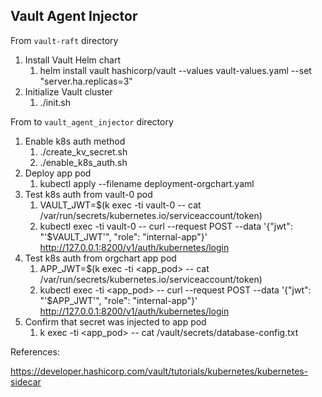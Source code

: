 ## Vault Agent Injector

From `vault-raft` directory

1. Install Vault Helm chart
   1. helm install vault hashicorp/vault --values vault-values.yaml --set "server.ha.replicas=3"
2. Initialize Vault cluster
   1. ./init.sh

From to `vault_agent_injector` directory

1. Enable k8s auth method
   1. ./create_kv_secret.sh
   2. ./enable_k8s_auth.sh
2. Deploy app pod
   1. kubectl apply --filename deployment-orgchart.yaml
3. Test k8s auth from vault-0 pod 
   1. VAULT_JWT=$(k exec -ti vault-0 -- cat /var/run/secrets/kubernetes.io/serviceaccount/token)
   2. kubectl exec -ti vault-0 -- curl --request POST --data '{"jwt": "'$VAULT_JWT'", "role": "internal-app"}' http://127.0.0.1:8200/v1/auth/kubernetes/login
4. Test k8s auth from orgchart app pod
   1. APP_JWT=$(k exec -ti <app_pod> -- cat /var/run/secrets/kubernetes.io/serviceaccount/token)
   2. kubectl exec -ti <app_pod> -- curl --request POST --data '{"jwt": "'$APP_JWT'", "role": "internal-app"}' http://127.0.0.1:8200/v1/auth/kubernetes/login
5. Confirm that secret was injected to app pod
   1. k exec -ti <app_pod> -- cat /vault/secrets/database-config.txt

References: 

https://developer.hashicorp.com/vault/tutorials/kubernetes/kubernetes-sidecar


